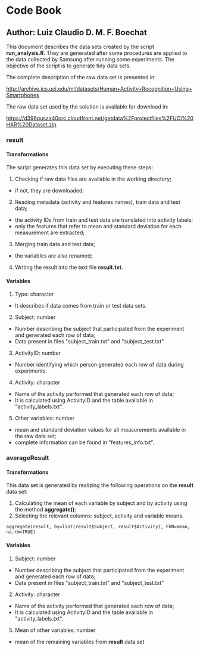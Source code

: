 Code Book
========================================================
Author: Luiz Claudio D. M. F. Boechat
----------------------------------------------

This document describes the data sets created by the script **run_analysis.R**. They are generated after some procedures are applied to the data collected by Samsung after running some experiments. The objective of the script is to generate tidy data sets.

The complete description of the raw data set is presented in:

http://archive.ics.uci.edu/ml/datasets/Human+Activity+Recognition+Using+Smartphones

The raw data set used by the solution is available for download in:

https://d396qusza40orc.cloudfront.net/getdata%2Fprojectfiles%2FUCI%20HAR%20Dataset.zip

### **result**

#### Transformations

The script generates this data set by executing these steps:

1. Checking if raw data files are available in the working directory;
  * if not, they are downloaded;
2. Reading metadata (activity and features names), train data and test data;
  * the activity IDs from train and test data are translated into activity labels;
  * only the features that refer to mean and standard deviation for each measurement are extracted;
3. Merging train data and test data;
  * the variables are also renamed;
4. Writing the result into the text file **result.txt**.

#### Variables

1. Type: character
  * It describes if data comes from train or test data sets.
2. Subject: number
  * Number describing the subject that participated from the experiment and generated each row of data;
  * Data present in files "subject_train.txt" and "subject_test.txt"
3. ActivityID: number
  * Number identifying which person generated each row of data during experiments.
4. Activity: character
  * Name of the activity performed that generated each row of data;
  * It is calculated using ActivityID and the table available in "activity_labels.txt".
5. Other variables: number
  * mean and standard deviation values for all measurements available in the raw data set;
  * complete information can be found in "features_info.txt".

### **averageResult**

#### Transformations

This data set is generated by realizing the following operations on the **result** data set:

1. Calculating the mean of each variable by subject and by activity using the method **aggregate()**;
2. Selecting the relevant columns: subject, activity and variable means.

```{r}
aggregate(result, by=list(result$Subject, result$Activity), FUN=mean, na.rm=TRUE)
```

#### Variables

1. Subject: number
  * Number describing the subject that participated from the experiment and generated each row of data;
  * Data present in files "subject_train.txt" and "subject_test.txt"
2. Activity: character
  * Name of the activity performed that generated each row of data;
  * It is calculated using ActivityID and the table available in "activity_labels.txt".
5. Mean of other variables: number
  * mean of the remaining variables from **result** data set
  